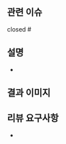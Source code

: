 ## 관련 이슈
<!-- 관련된 이슈 번호를 적어주세요 -->
closed #

## 설명
<!-- 작업한 내용을 설명해주세요 -->
- 

## 결과 이미지
<!-- 포스트맨, 테스트 등 결과 이미지를 첨부해주세요 -->

## 리뷰 요구사항
<!-- 리뷰어가 봐주었으면 하는 부분이 있다면 작성해주세요 -->
- 
